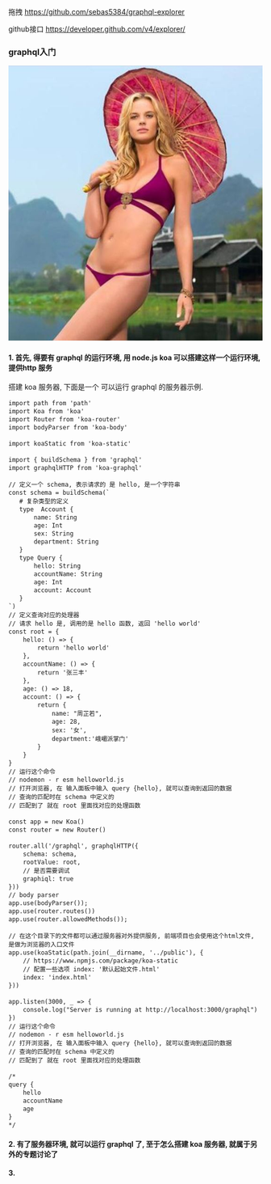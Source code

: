 
拖拽
https://github.com/sebas5384/graphql-explorer


github接口
https://developer.github.com/v4/explorer/

### graphql入门
![avatar](./pic/pic.jpg)
#### 1. 首先, 得要有 graphql 的运行环境, 用 node.js koa 可以搭建这样一个运行环境,  提供http 服务
搭建 koa 服务器, 下面是一个 可以运行 graphql 的服务器示例. 

```
import path from 'path'
import Koa from 'koa'
import Router from 'koa-router'
import bodyParser from 'koa-body'

import koaStatic from 'koa-static'

import { buildSchema } from 'graphql' 
import graphqlHTTP from 'koa-graphql'

// 定义一个 schema, 表示请求的 是 hello, 是一个字符串
const schema = buildSchema(`
   # 复杂类型的定义
   type  Account {
       name: String
       age: Int
       sex: String
       department: String
   }
   type Query {
       hello: String
       accountName: String
       age: Int
       account: Account
   }
`)
// 定义查询对应的处理器
// 请求 hello 是, 调用的是 hello 函数, 返回 'hello world'
const root = {
    hello: () => {
        return 'hello world'
    },
    accountName: () => {
        return '张三丰'
    },
    age: () => 18,
    account: () => {
        return {
            name: "周芷若",
            age: 28,
            sex: '女',
            department:'峨嵋派掌门'
        }
    }
}
// 运行这个命令
// nodemon - r esm helloworld.js
// 打开浏览器, 在 输入面板中输入 query {hello}, 就可以查询到返回的数据
// 查询的匹配时在 schema 中定义的
// 匹配到了 就在 root 里面找对应的处理函数

const app = new Koa()
const router = new Router()

router.all('/graphql', graphqlHTTP({
    schema: schema,
    rootValue: root,
    // 是否需要调试
    graphiql: true
}))
// body parser
app.use(bodyParser());
app.use(router.routes())
app.use(router.allowedMethods());

// 在这个目录下的文件都可以通过服务器对外提供服务, 前端项目也会使用这个html文件, 是做为浏览器的入口文件
app.use(koaStatic(path.join(__dirname, '../public'), {
    // https://www.npmjs.com/package/koa-static
    // 配置一些选项 index: '默认起始文件.html'
    index: 'index.html'
}))

app.listen(3000, _ => {
    console.log("Server is running at http://localhost:3000/graphql")
})
// 运行这个命令
// nodemon - r esm helloworld.js
// 打开浏览器, 在 输入面板中输入 query {hello}, 就可以查询到返回的数据
// 查询的匹配时在 schema 中定义的
// 匹配到了 就在 root 里面找对应的处理函数

/*
query {
    hello
    accountName
    age
}
*/
```
#### 2. 有了服务器环境, 就可以运行 graphql 了, 至于怎么搭建 koa 服务器, 就属于另外的专题讨论了 


#### 3. 






















































